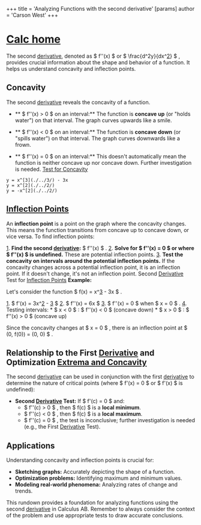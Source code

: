 +++
 title = 'Analyzing Functions with the second derivative'
[params]
	author = 'Carson West'
+++
# [Calc home](./../calc-home/)

The second [derivative](./../derivative/), denoted as  $ f''(x) $  or  $ \frac{d^2y}{dx^[2](./../2/)} $ , provides crucial information about the shape and behavior of a function.  It helps us understand concavity and inflection points.

## Concavity

The second [derivative](./../derivative/) reveals the concavity of a function.

* ** $ f''(x) > 0 $  on an interval:** The function is **concave up** (or "holds water") on that interval.  The graph curves upwards like a smile.

* ** $ f''(x) < 0 $  on an interval:** The function is **concave down** (or "spills water") on that interval. The graph curves downwards like a frown.

* ** $ f''(x) = 0 $  on an interval:** This doesn't automatically mean the function is neither concave up nor concave down.  Further investigation is needed. [Test for Concavity](./../test-for-concavity/)

```desmos-graph
y = x^[3](./../3/) - 3x
y = x^[2](./../2/)
y = -x^[2](./../2/)
```

## [Inflection Points](./../inflection-points/) 
An **inflection point** is a point on the graph where the concavity changes.  This means the function transitions from concave up to concave down, or vice versa.  To find inflection points:

[1](./../1/). **Find the second [derivative](./../derivative/):**  $ f''(x) $ .
[2](./../2/). **Solve for  $ f''(x) = 0 $  or where  $ f''(x) $  is undefined.**  These are potential inflection points.
[3](./../3/). **Test the concavity on intervals around the potential inflection points.** If the concavity changes across a potential inflection point, it is an inflection point. If it doesn't change, it's not an inflection point. Second [Derivative](./../derivative/) Test for [Inflection Points](./../inflection-points/) 
**Example:**

Let's consider the function  $ f(x) = x^[3](./../3/) - 3x $ .

[1](./../1/).  $ f'(x) = 3x^[2](./../2/) - [3](./../3/) $ 
[2](./../2/).  $ f''(x) = 6x $ 
[3](./../3/).  $ f''(x) = 0 $  when  $ x = 0 $ .
[4](./../4/). Testing intervals:
    *  $ x < 0 $ :  $ f''(x) < 0 $  (concave down)
    *  $ x > 0 $ :  $ f''(x) > 0 $  (concave up)

Since the concavity changes at  $ x = 0 $ , there is an inflection point at  $ (0, f(0)) = (0, 0) $ .


## Relationship to the First [Derivative](./../derivative/) and Optimization [Extrema and Concavity](./../extrema-and-concavity/)

The second [derivative](./../derivative/) can be used in conjunction with the first [derivative](./../derivative/) to determine the nature of critical points (where  $ f'(x) = 0 $  or  $ f'(x) $  is undefined):

* **Second [Derivative](./../derivative/) Test:** If  $ f'(c) = 0 $  and:
    *  $ f''(c) > 0 $ , then  $ f(c) $  is a **local minimum**.
    *  $ f''(c) < 0 $ , then  $ f(c) $  is a **local maximum**.
    *  $ f''(c) = 0 $ , the test is inconclusive; further investigation is needed (e.g., the First [Derivative](./../derivative/) Test).


## Applications

Understanding concavity and inflection points is crucial for:

* **Sketching graphs:** Accurately depicting the shape of a function.
* **Optimization problems:** Identifying maximum and minimum values.
* **Modeling real-world phenomena:** Analyzing rates of change and trends.


This rundown provides a foundation for analyzing functions using the second [derivative](./../derivative/) in Calculus AB.  Remember to always consider the context of the problem and use appropriate tests to draw accurate conclusions.
